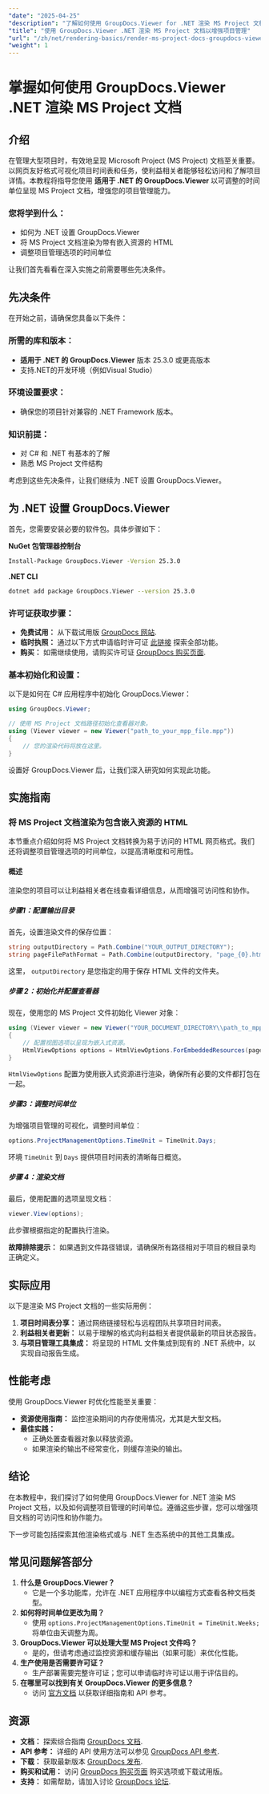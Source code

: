 ```yaml
---
"date": "2025-04-25"
"description": "了解如何使用 GroupDocs.Viewer for .NET 渲染 MS Project 文档，并通过可自定义的时间单位增强项目管理。请遵循本分步指南。"
"title": "使用 GroupDocs.Viewer .NET 渲染 MS Project 文档以增强项目管理"
"url": "/zh/net/rendering-basics/render-ms-project-docs-groupdocs-viewer-net/"
"weight": 1
---
```


# 掌握如何使用 GroupDocs.Viewer .NET 渲染 MS Project 文档

## 介绍

在管理大型项目时，有效地呈现 Microsoft Project (MS Project) 文档至关重要。以网页友好格式可视化项目时间表和任务，使利益相关者能够轻松访问和了解项目详情。本教程将指导您使用 **适用于 .NET 的 GroupDocs.Viewer** 以可调整的时间单位呈现 MS Project 文档，增强您的项目管理能力。

### 您将学到什么：
- 如何为 .NET 设置 GroupDocs.Viewer
- 将 MS Project 文档渲染为带有嵌入资源的 HTML
- 调整项目管理选项的时间单位

让我们首先看看在深入实施之前需要哪些先决条件。

## 先决条件

在开始之前，请确保您具备以下条件：

### 所需的库和版本：
- **适用于 .NET 的 GroupDocs.Viewer** 版本 25.3.0 或更高版本
- 支持.NET的开发环境（例如Visual Studio）

### 环境设置要求：
- 确保您的项目针对兼容的 .NET Framework 版本。

### 知识前提：
- 对 C# 和 .NET 有基本的了解
- 熟悉 MS Project 文件结构

考虑到这些先决条件，让我们继续为 .NET 设置 GroupDocs.Viewer。

## 为 .NET 设置 GroupDocs.Viewer

首先，您需要安装必要的软件包。具体步骤如下：

**NuGet 包管理器控制台**
```bash
Install-Package GroupDocs.Viewer -Version 25.3.0
```

**.NET CLI**
```bash
dotnet add package GroupDocs.Viewer --version 25.3.0
```

### 许可证获取步骤：
- **免费试用：** 从下载试用版 [GroupDocs 网站](https://releases。groupdocs.com/viewer/net/).
- **临时执照：** 通过以下方式申请临时许可证 [此链接](https://purchase.groupdocs.com/temporary-license/) 探索全部功能。
- **购买：** 如需继续使用，请购买许可证 [GroupDocs 购买页面](https://purchase。groupdocs.com/buy).

### 基本初始化和设置：
以下是如何在 C# 应用程序中初始化 GroupDocs.Viewer：

```csharp
using GroupDocs.Viewer;

// 使用 MS Project 文档路径初始化查看器对象。
using (Viewer viewer = new Viewer("path_to_your_mpp_file.mpp"))
{
    // 您的渲染代码将放在这里。
}
```

设置好 GroupDocs.Viewer 后，让我们深入研究如何实现此功能。

## 实施指南

### 将 MS Project 文档渲染为包含嵌入资源的 HTML

本节重点介绍如何将 MS Project 文档转换为易于访问的 HTML 网页格式。我们还将调整项目管理选项的时间单位，以提高清晰度和可用性。

#### 概述
渲染您的项目可以让利益相关者在线查看详细信息，从而增强可访问性和协作。

##### 步骤1：配置输出目录
首先，设置渲染文件的保存位置：

```csharp
string outputDirectory = Path.Combine("YOUR_OUTPUT_DIRECTORY");
string pageFilePathFormat = Path.Combine(outputDirectory, "page_{0}.html");
```
这里， `outputDirectory` 是您指定的用于保存 HTML 文件的文件夹。

##### 步骤 2：初始化并配置查看器

现在，使用您的 MS Project 文件初始化 Viewer 对象：

```csharp
using (Viewer viewer = new Viewer("YOUR_DOCUMENT_DIRECTORY\\path_to_mpp_file.mpp"))
{
    // 配置视图选项以呈现为嵌入式资源。
    HtmlViewOptions options = HtmlViewOptions.ForEmbeddedResources(pageFilePathFormat);
}
```
`HtmlViewOptions` 配置为使用嵌入式资源进行渲染，确保所有必要的文件都打包在一起。

##### 步骤3：调整时间单位
为增强项目管理的可视化，调整时间单位：

```csharp
options.ProjectManagementOptions.TimeUnit = TimeUnit.Days;
```
环境 `TimeUnit` 到 `Days` 提供项目时间表的清晰每日概览。

##### 步骤 4：渲染文档
最后，使用配置的选项呈现文档：

```csharp
viewer.View(options);
```
此步骤根据指定的配置执行渲染。 

**故障排除提示：** 如果遇到文件路径错误，请确保所有路径相对于项目的根目录均正确定义。

## 实际应用

以下是渲染 MS Project 文档的一些实际用例：
1. **项目时间表分享：** 通过网络链接轻松与远程团队共享项目时间表。
2. **利益相关者更新：** 以易于理解的格式向利益相关者提供最新的项目状态报告。
3. **与项目管理工具集成：** 将呈现的 HTML 文件集成到现有的 .NET 系统中，以实现自动报告生成。

## 性能考虑
使用 GroupDocs.Viewer 时优化性能至关重要：
- **资源使用指南：** 监控渲染期间的内存使用情况，尤其是大型文档。
- **最佳实践：**
  - 正确处置查看器对象以释放资源。
  - 如果渲染的输出不经常变化，则缓存渲染的输出。

## 结论
在本教程中，我们探讨了如何使用 GroupDocs.Viewer for .NET 渲染 MS Project 文档，以及如何调整项目管理的时间单位。遵循这些步骤，您可以增强项目文档的可访问性和协作能力。

下一步可能包括探索其他渲染格式或与 .NET 生态系统中的其他工具集成。

## 常见问题解答部分
1. **什么是 GroupDocs.Viewer？**
   - 它是一个多功能库，允许在 .NET 应用程序中以编程方式查看各种文档类型。
2. **如何将时间单位更改为周？**
   - 使用 `options.ProjectManagementOptions.TimeUnit = TimeUnit.Weeks;` 将单位由天调整为周。
3. **GroupDocs.Viewer 可以处理大型 MS Project 文件吗？**
   - 是的，但请考虑通过监控资源和缓存输出（如果可能）来优化性能。
4. **生产使用是否需要许可证？**
   - 生产部署需要完整许可证；您可以申请临时许可证以用于评估目的。
5. **在哪里可以找到有关 GroupDocs.Viewer 的更多信息？**
   - 访问 [官方文档](https://docs.groupdocs.com/viewer/net/) 以获取详细指南和 API 参考。

## 资源
- **文档：** 探索综合指南 [GroupDocs 文档](https://docs。groupdocs.com/viewer/net/).
- **API 参考：** 详细的 API 使用方法可以参见 [GroupDocs API 参考](https://reference。groupdocs.com/viewer/net/).
- **下载：** 获取最新版本 [GroupDocs 发布](https://releases。groupdocs.com/viewer/net/).
- **购买和试用：** 访问 [GroupDocs 购买页面](https://purchase.groupdocs.com/buy) 购买选项或下载试用版。
- **支持：** 如需帮助，请加入讨论 [GroupDocs 论坛](https://forum。groupdocs.com/c/viewer/9).